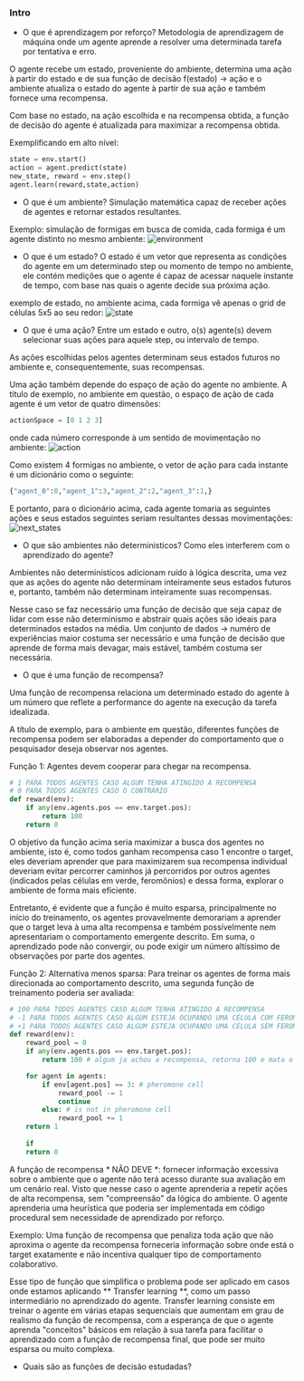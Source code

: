 ### Intro

- O que é aprendizagem por reforço?
Metodologia de aprendizagem de máquina onde um agente aprende a resolver uma determinada tarefa por tentativa e erro.

O agente recebe um estado, proveniente do ambiente, determina uma ação à partir do estado e de sua função de decisão f(estado) -> ação e o ambiente atualiza o estado do agente à partir de sua ação e também fornece uma recompensa.

Com base no estado, na ação escolhida e na recompensa obtida, a função de decisão do agente é atualizada para maximizar a recompensa obtida.

 Exemplificando em alto nível:

```python
state = env.start()
action = agent.predict(state)
new_state, reward = env.step()
agent.learn(reward,state,action)
```
- O que é um ambiente?
Simulação matemática capaz de receber ações de agentes e retornar estados resultantes.

Exemplo:
simulação de formigas em busca de comida, cada formiga é um agente distinto no mesmo ambiente:
![environment](images/full_state.png)



- O que é um estado?
O estado é um vetor que representa as condições do agente em um determinado step ou momento de tempo no ambiente, ele contém medições que o agente é capaz de acessar naquele instante de tempo, com base nas quais o agente decide sua próxima ação.

exemplo de estado, no ambiente acima, cada formiga vê apenas o grid de células 5x5 ao seu redor:
![state](images/state.png)


- O que é uma ação?
Entre um estado e outro, o(s) agente(s) devem selecionar suas ações para aquele step, ou intervalo de tempo.

As ações escolhidas pelos agentes determinam seus estados futuros no ambiente e, consequentemente, suas recompensas.

Uma ação também depende do espaço de ação do agente no ambiente. A título de exemplo, no ambiente em questão, o espaço de ação de cada agente é um vetor de quatro dimensões:

```python
actionSpace = [0 1 2 3]
```
onde cada número corresponde à um sentido de movimentação no ambiente:
![action](images/meaning.png)

Como existem 4 formigas no ambiente, o vetor de ação para cada instante é um dicionário como o seguinte:
```python
{"agent_0":0,"agent_1":3,"agent_2":2,"agent_3":1,}
```
E portanto, para o dicionário acima, cada agente tomaria as seguintes ações e seus estados seguintes seriam resultantes dessas movimentações:
![next_states](images/next_states.png)

- O que são ambientes não deterministicos? Como eles interferem com o aprendizado do agente?

Ambientes não determinísticos adicionam ruído à lógica descrita, uma vez que as ações do agente não determinam inteiramente seus estados futuros e, portanto, também não determinam inteiramente suas recompensas.

Nesse caso se faz necessário uma função de decisão que seja capaz de lidar com esse não determinismo e abstrair quais ações são ideais para determinados estados na média. Um conjunto de dados -> numéro de experiências maior costuma ser necessário e uma função de decisão que aprende de forma mais devagar, mais estável, também costuma ser necessária. 

- O que é uma função de recompensa?

Uma função de recompensa relaciona um determinado estado do agente à um número que reflete a performance do agente na execução da tarefa idealizada.

A título de exemplo, para o ambiente em questão, diferentes funções de recompensa podem ser elaboradas a depender do comportamento que o pesquisador deseja observar nos agentes.

Função 1: Agentes devem cooperar para chegar na recompensa.
```python
# 1 PARA TODOS AGENTES CASO ALGUM TENHA ATINGIDO A RECOMPENSA
# 0 PARA TODOS AGENTES CASO O CONTRÁRIO
def reward(env):
    if any(env.agents.pos == env.target.pos):
        return 100
    return 0
```
O objetivo da função acima seria maximizar a busca dos agentes no ambiente, isto é, como todos ganham recompensa caso 1 encontre o target, eles deveriam aprender que para maximizarem sua recompensa individual deveriam evitar percorrer caminhos já percorridos por outros agentes (indicados pelas células em verde, feromônios) e dessa forma, explorar o ambiente de forma mais eficiente.

Entretanto, é evidente que a função é muito esparsa, principalmente no início do treinamento, os agentes provavelmente demorariam a aprender que o target leva à uma alta recompensa e também possívelmente nem apresentariam o comportamento emergente descrito. Em suma, o aprendizado pode não convergir, ou pode exigir um número altíssimo de observações por parte dos agentes.

Função 2: Alternativa menos sparsa:
Para treinar os agentes de forma mais direcionada ao comportamento descrito, uma segunda função de treinamento poderia ser avaliada:
```python
# 100 PARA TODOS AGENTES CASO ALGUM TENHA ATINGIDO A RECOMPENSA
# -1 PARA TODOS AGENTES CASO ALGUM ESTEJA OCUPANDO UMA CÉLULA COM FEROMÔNIO
# +1 PARA TODOS AGENTES CASO ALGUM ESTEJA OCUPANDO UMA CÉLULA SEM FEROMÔNIO
def reward(env):
    reward_pool = 0
    if any(env.agents.pos == env.target.pos):
        return 100 # algum ja achou a recompensa, retorna 100 e mata o episodio

    for agent in agents:
        if env[agent.pos] == 3: # pheromone cell
            reward_pool -= 1
            continue
        else: # is not in pheromone cell
            reward_pool += 1
    return 1
        
    if 
    return 0
```


A função de recompensa * NÃO DEVE *: fornecer informação excessiva sobre o ambiente que o agente não terá acesso durante sua avaliação em um cenário real. Visto que nesse caso o agente aprenderia a repetir ações de alta recompensa, sem "compreensão" da lógica do ambiente. O agente aprenderia uma heurística que poderia ser implementada em código procedural sem necessidade de aprendizado por reforço.

Exemplo:
Uma função de recompensa que penaliza toda ação que não aproxima o agente da recompensa forneceria informação sobre onde está o target exatamente e não incentiva qualquer tipo de comportamento colaborativo.

Esse tipo de função que simplifica o problema pode ser aplicado em casos onde estamos aplicando ** Transfer learning **, como um passo intermediário no aprendizado do agente. Transfer learning consiste em treinar o agente em várias etapas sequenciais que aumentam em grau de realismo da função de recompensa, com a esperança de que o agente aprenda "conceitos" básicos em relação à sua tarefa para facilitar o aprendizado com a função de recompensa final, que pode ser muito esparsa ou muito complexa.


- Quais são as funções de decisão estudadas?